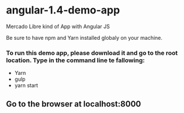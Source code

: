 # angular-1.4-demo-app
Mercado Libre kind of App with Angular JS

Be sure to have npm and Yarn installed globaly on your machine. 

### To run this demo app, please download it and go to the root location. Type in the command line te fallowing: 
 - Yarn
 - gulp
 - yarn start

## Go to the browser at localhost:8000